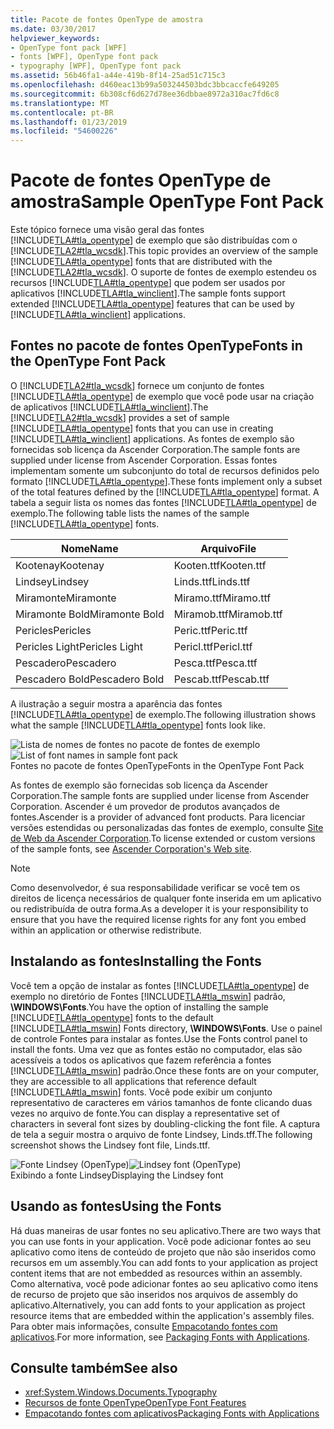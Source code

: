 ```yaml
---
title: Pacote de fontes OpenType de amostra
ms.date: 03/30/2017
helpviewer_keywords:
- OpenType font pack [WPF]
- fonts [WPF], OpenType font pack
- typography [WPF], OpenType font pack
ms.assetid: 56b46fa1-a44e-419b-8f14-25ad51c715c3
ms.openlocfilehash: d460eac13b99a503244503bdc3bbcaccfe649205
ms.sourcegitcommit: 6b308cf6d627d78ee36dbbae8972a310ac7fd6c8
ms.translationtype: MT
ms.contentlocale: pt-BR
ms.lasthandoff: 01/23/2019
ms.locfileid: "54600226"
---
```

# <a name="sample-opentype-font-pack"></a><span data-ttu-id="652b7-102">Pacote de fontes OpenType de amostra</span><span class="sxs-lookup"><span data-stu-id="652b7-102">Sample OpenType Font Pack</span></span>
<span data-ttu-id="652b7-103">Este tópico fornece uma visão geral das fontes [!INCLUDE[TLA#tla_opentype](../../../../includes/tlasharptla-opentype-md.md)] de exemplo que são distribuídas com o [!INCLUDE[TLA2#tla_wcsdk](../../../../includes/tla2sharptla-wcsdk-md.md)].</span><span class="sxs-lookup"><span data-stu-id="652b7-103">This topic provides an overview of the sample [!INCLUDE[TLA#tla_opentype](../../../../includes/tlasharptla-opentype-md.md)] fonts that are distributed with the [!INCLUDE[TLA2#tla_wcsdk](../../../../includes/tla2sharptla-wcsdk-md.md)].</span></span> <span data-ttu-id="652b7-104">O suporte de fontes de exemplo estendeu os recursos [!INCLUDE[TLA#tla_opentype](../../../../includes/tlasharptla-opentype-md.md)] que podem ser usados por aplicativos [!INCLUDE[TLA#tla_winclient](../../../../includes/tlasharptla-winclient-md.md)].</span><span class="sxs-lookup"><span data-stu-id="652b7-104">The sample fonts support extended [!INCLUDE[TLA#tla_opentype](../../../../includes/tlasharptla-opentype-md.md)] features that can be used by [!INCLUDE[TLA#tla_winclient](../../../../includes/tlasharptla-winclient-md.md)] applications.</span></span>  
  
  
<a name="overview"></a>   
## <a name="fonts-in-the-opentype-font-pack"></a><span data-ttu-id="652b7-105">Fontes no pacote de fontes OpenType</span><span class="sxs-lookup"><span data-stu-id="652b7-105">Fonts in the OpenType Font Pack</span></span>  
 <span data-ttu-id="652b7-106">O [!INCLUDE[TLA2#tla_wcsdk](../../../../includes/tla2sharptla-wcsdk-md.md)] fornece um conjunto de fontes [!INCLUDE[TLA#tla_opentype](../../../../includes/tlasharptla-opentype-md.md)] de exemplo que você pode usar na criação de aplicativos [!INCLUDE[TLA#tla_winclient](../../../../includes/tlasharptla-winclient-md.md)].</span><span class="sxs-lookup"><span data-stu-id="652b7-106">The [!INCLUDE[TLA2#tla_wcsdk](../../../../includes/tla2sharptla-wcsdk-md.md)] provides a set of sample [!INCLUDE[TLA#tla_opentype](../../../../includes/tlasharptla-opentype-md.md)] fonts that you can use in creating [!INCLUDE[TLA#tla_winclient](../../../../includes/tlasharptla-winclient-md.md)] applications.</span></span> <span data-ttu-id="652b7-107">As fontes de exemplo são fornecidas sob licença da Ascender Corporation.</span><span class="sxs-lookup"><span data-stu-id="652b7-107">The sample fonts are supplied under license from Ascender Corporation.</span></span> <span data-ttu-id="652b7-108">Essas fontes implementam somente um subconjunto do total de recursos definidos pelo formato [!INCLUDE[TLA#tla_opentype](../../../../includes/tlasharptla-opentype-md.md)].</span><span class="sxs-lookup"><span data-stu-id="652b7-108">These fonts implement only a subset of the total features defined by the [!INCLUDE[TLA#tla_opentype](../../../../includes/tlasharptla-opentype-md.md)] format.</span></span> <span data-ttu-id="652b7-109">A tabela a seguir lista os nomes das fontes [!INCLUDE[TLA#tla_opentype](../../../../includes/tlasharptla-opentype-md.md)] de exemplo.</span><span class="sxs-lookup"><span data-stu-id="652b7-109">The following table lists the names of the sample [!INCLUDE[TLA#tla_opentype](../../../../includes/tlasharptla-opentype-md.md)] fonts.</span></span>  
  
|<span data-ttu-id="652b7-110">**Nome**</span><span class="sxs-lookup"><span data-stu-id="652b7-110">**Name**</span></span>|<span data-ttu-id="652b7-111">**Arquivo**</span><span class="sxs-lookup"><span data-stu-id="652b7-111">**File**</span></span>|  
|--------------|--------------|  
|<span data-ttu-id="652b7-112">Kootenay</span><span class="sxs-lookup"><span data-stu-id="652b7-112">Kootenay</span></span>|<span data-ttu-id="652b7-113">Kooten.ttf</span><span class="sxs-lookup"><span data-stu-id="652b7-113">Kooten.ttf</span></span>|  
|<span data-ttu-id="652b7-114">Lindsey</span><span class="sxs-lookup"><span data-stu-id="652b7-114">Lindsey</span></span>|<span data-ttu-id="652b7-115">Linds.ttf</span><span class="sxs-lookup"><span data-stu-id="652b7-115">Linds.ttf</span></span>|  
|<span data-ttu-id="652b7-116">Miramonte</span><span class="sxs-lookup"><span data-stu-id="652b7-116">Miramonte</span></span>|<span data-ttu-id="652b7-117">Miramo.ttf</span><span class="sxs-lookup"><span data-stu-id="652b7-117">Miramo.ttf</span></span>|  
|<span data-ttu-id="652b7-118">Miramonte Bold</span><span class="sxs-lookup"><span data-stu-id="652b7-118">Miramonte Bold</span></span>|<span data-ttu-id="652b7-119">Miramob.ttf</span><span class="sxs-lookup"><span data-stu-id="652b7-119">Miramob.ttf</span></span>|  
|<span data-ttu-id="652b7-120">Pericles</span><span class="sxs-lookup"><span data-stu-id="652b7-120">Pericles</span></span>|<span data-ttu-id="652b7-121">Peric.ttf</span><span class="sxs-lookup"><span data-stu-id="652b7-121">Peric.ttf</span></span>|  
|<span data-ttu-id="652b7-122">Pericles Light</span><span class="sxs-lookup"><span data-stu-id="652b7-122">Pericles Light</span></span>|<span data-ttu-id="652b7-123">Pericl.ttf</span><span class="sxs-lookup"><span data-stu-id="652b7-123">Pericl.ttf</span></span>|  
|<span data-ttu-id="652b7-124">Pescadero</span><span class="sxs-lookup"><span data-stu-id="652b7-124">Pescadero</span></span>|<span data-ttu-id="652b7-125">Pesca.ttf</span><span class="sxs-lookup"><span data-stu-id="652b7-125">Pesca.ttf</span></span>|  
|<span data-ttu-id="652b7-126">Pescadero Bold</span><span class="sxs-lookup"><span data-stu-id="652b7-126">Pescadero Bold</span></span>|<span data-ttu-id="652b7-127">Pescab.ttf</span><span class="sxs-lookup"><span data-stu-id="652b7-127">Pescab.ttf</span></span>|  
  
 <span data-ttu-id="652b7-128">A ilustração a seguir mostra a aparência das fontes [!INCLUDE[TLA#tla_opentype](../../../../includes/tlasharptla-opentype-md.md)] de exemplo.</span><span class="sxs-lookup"><span data-stu-id="652b7-128">The following illustration shows what the sample [!INCLUDE[TLA#tla_opentype](../../../../includes/tlasharptla-opentype-md.md)] fonts look like.</span></span>  
  
 <span data-ttu-id="652b7-129">![Lista de nomes de fontes no pacote de fontes de exemplo](../../../../docs/framework/wpf/advanced/media/samplefontpack01.gif "samplefontpack01")</span><span class="sxs-lookup"><span data-stu-id="652b7-129">![List of font names in sample font pack](../../../../docs/framework/wpf/advanced/media/samplefontpack01.gif "samplefontpack01")</span></span>  
<span data-ttu-id="652b7-130">Fontes no pacote de fontes OpenType</span><span class="sxs-lookup"><span data-stu-id="652b7-130">Fonts in the OpenType Font Pack</span></span>  
  
 <span data-ttu-id="652b7-131">As fontes de exemplo são fornecidas sob licença da Ascender Corporation.</span><span class="sxs-lookup"><span data-stu-id="652b7-131">The sample fonts are supplied under license from Ascender Corporation.</span></span> <span data-ttu-id="652b7-132">Ascender é um provedor de produtos avançados de fontes.</span><span class="sxs-lookup"><span data-stu-id="652b7-132">Ascender is a provider of advanced font products.</span></span> <span data-ttu-id="652b7-133">Para licenciar versões estendidas ou personalizadas das fontes de exemplo, consulte [Site de Web da Ascender Corporation](https://go.microsoft.com/fwlink/?LinkId=182627).</span><span class="sxs-lookup"><span data-stu-id="652b7-133">To license extended or custom versions of the sample fonts, see [Ascender Corporation's Web site](https://go.microsoft.com/fwlink/?LinkId=182627).</span></span>  
  
> [!NOTE]
>  <span data-ttu-id="652b7-134">Como desenvolvedor, é sua responsabilidade verificar se você tem os direitos de licença necessários de qualquer fonte inserida em um aplicativo ou redistribuída de outra forma.</span><span class="sxs-lookup"><span data-stu-id="652b7-134">As a developer it is your responsibility to ensure that you have the required license rights for any font you embed within an application or otherwise redistribute.</span></span>  
  
<a name="installing_the_fonts"></a>   
## <a name="installing-the-fonts"></a><span data-ttu-id="652b7-135">Instalando as fontes</span><span class="sxs-lookup"><span data-stu-id="652b7-135">Installing the Fonts</span></span>  
 <span data-ttu-id="652b7-136">Você tem a opção de instalar as fontes [!INCLUDE[TLA#tla_opentype](../../../../includes/tlasharptla-opentype-md.md)] de exemplo no diretório de Fontes [!INCLUDE[TLA#tla_mswin](../../../../includes/tlasharptla-mswin-md.md)] padrão, **\WINDOWS\Fonts**.</span><span class="sxs-lookup"><span data-stu-id="652b7-136">You have the option of installing the sample [!INCLUDE[TLA#tla_opentype](../../../../includes/tlasharptla-opentype-md.md)] fonts to the default [!INCLUDE[TLA#tla_mswin](../../../../includes/tlasharptla-mswin-md.md)] Fonts directory, **\WINDOWS\Fonts**.</span></span> <span data-ttu-id="652b7-137">Use o painel de controle Fontes para instalar as fontes.</span><span class="sxs-lookup"><span data-stu-id="652b7-137">Use the Fonts control panel to install the fonts.</span></span> <span data-ttu-id="652b7-138">Uma vez que as fontes estão no computador, elas são acessíveis a todos os aplicativos que fazem referência a fontes [!INCLUDE[TLA#tla_mswin](../../../../includes/tlasharptla-mswin-md.md)] padrão.</span><span class="sxs-lookup"><span data-stu-id="652b7-138">Once these fonts are on your computer, they are accessible to all applications that reference default [!INCLUDE[TLA#tla_mswin](../../../../includes/tlasharptla-mswin-md.md)] fonts.</span></span> <span data-ttu-id="652b7-139">Você pode exibir um conjunto representativo de caracteres em vários tamanhos de fonte clicando duas vezes no arquivo de fonte.</span><span class="sxs-lookup"><span data-stu-id="652b7-139">You can display a representative set of characters in several font sizes by doubling-clicking the font file.</span></span> <span data-ttu-id="652b7-140">A captura de tela a seguir mostra o arquivo de fonte Lindsey, Linds.tff.</span><span class="sxs-lookup"><span data-stu-id="652b7-140">The following screenshot shows the Lindsey font file, Linds.ttf.</span></span>  
  
 <span data-ttu-id="652b7-141">![Fonte Lindsey &#40;OpenType&#41;](../../../../docs/framework/wpf/advanced/media/typographyinwpf-04.png "TypographyInWPF_04")</span><span class="sxs-lookup"><span data-stu-id="652b7-141">![Lindsey font &#40;OpenType&#41;](../../../../docs/framework/wpf/advanced/media/typographyinwpf-04.png "TypographyInWPF_04")</span></span>  
<span data-ttu-id="652b7-142">Exibindo a fonte Lindsey</span><span class="sxs-lookup"><span data-stu-id="652b7-142">Displaying the Lindsey font</span></span>  
  
<a name="using_the_fonts"></a>   
## <a name="using-the-fonts"></a><span data-ttu-id="652b7-143">Usando as fontes</span><span class="sxs-lookup"><span data-stu-id="652b7-143">Using the Fonts</span></span>  
 <span data-ttu-id="652b7-144">Há duas maneiras de usar fontes no seu aplicativo.</span><span class="sxs-lookup"><span data-stu-id="652b7-144">There are two ways that you can use fonts in your application.</span></span> <span data-ttu-id="652b7-145">Você pode adicionar fontes ao seu aplicativo como itens de conteúdo de projeto que não são inseridos como recursos em um assembly.</span><span class="sxs-lookup"><span data-stu-id="652b7-145">You can add fonts to your application as project content items that are not embedded as resources within an assembly.</span></span> <span data-ttu-id="652b7-146">Como alternativa, você pode adicionar fontes ao seu aplicativo como itens de recurso de projeto que são inseridos nos arquivos de assembly do aplicativo.</span><span class="sxs-lookup"><span data-stu-id="652b7-146">Alternatively, you can add fonts to your application as project resource items that are embedded within the application's assembly files.</span></span> <span data-ttu-id="652b7-147">Para obter mais informações, consulte [Empacotando fontes com aplicativos](../../../../docs/framework/wpf/advanced/packaging-fonts-with-applications.md).</span><span class="sxs-lookup"><span data-stu-id="652b7-147">For more information, see [Packaging Fonts with Applications](../../../../docs/framework/wpf/advanced/packaging-fonts-with-applications.md).</span></span>  
  
## <a name="see-also"></a><span data-ttu-id="652b7-148">Consulte também</span><span class="sxs-lookup"><span data-stu-id="652b7-148">See also</span></span>
- <xref:System.Windows.Documents.Typography>
- [<span data-ttu-id="652b7-149">Recursos de fonte OpenType</span><span class="sxs-lookup"><span data-stu-id="652b7-149">OpenType Font Features</span></span>](../../../../docs/framework/wpf/advanced/opentype-font-features.md)
- [<span data-ttu-id="652b7-150">Empacotando fontes com aplicativos</span><span class="sxs-lookup"><span data-stu-id="652b7-150">Packaging Fonts with Applications</span></span>](../../../../docs/framework/wpf/advanced/packaging-fonts-with-applications.md)
